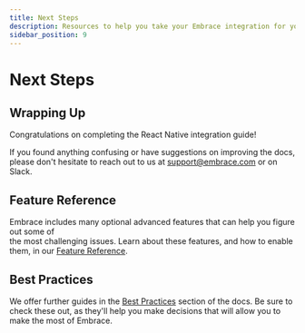 ```yaml
---
title: Next Steps
description: Resources to help you take your Embrace integration for your React Native application to the next level
sidebar_position: 9
---
```


# Next Steps

## Wrapping Up

Congratulations on completing the React Native integration guide!  

If you found anything confusing or have suggestions on improving the docs,
please don't hesitate to reach out to us at [support@embrace.com](mailto:support@embrace.com) or on Slack.

## Feature Reference

Embrace includes many optional advanced features that can help you figure out some of  
the most challenging issues. Learn about these features, and how to enable them, in
our [Feature Reference](/react-native/features/).

## Best Practices

We offer further guides in the [Best Practices](/best-practices/) section of the docs.
Be sure to check these out, as they'll help you make decisions that will allow you to make the most of Embrace.
